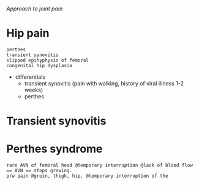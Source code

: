 ###### Approach to joint pain


# Hip pain 
    perthes
    transient synovitis
    slipped epihyphysis of femoral
    congenital hip dysplasia
- differentials
    + transient synovitis (pain with walking, history of viral illness 1-2 weeks)
    + perthes 

# Transient synovitis

# Perthes syndrome
    rare AVN of femoral head @temporary interruption @lack of blood flow == AVN == stops growing. 
    p/w pain @groin, thigh, hip, @temporary interruption of the 
